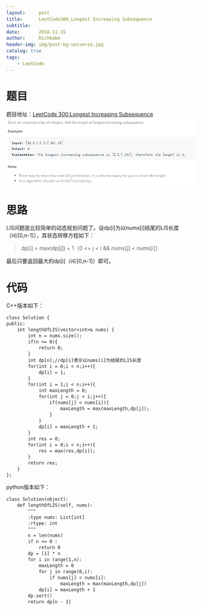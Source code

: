 ```yaml
---
layout:     post
title:      LeetCode300_Longest Increasing Subsequence
subtitle:   
date:       2018-11-15
author:     Richbabe
header-img: img/post-bg-universe.jpg
catalog: true
tags:
    - LeetCode
---
```

# 题目
题目地址：[LeetCode 300:Longest Increasing Subsequence](https://leetcode.com/problems/longest-increasing-subsequence)
![image](https://github.com/Richbabe/Richbabe.github.io/blob/master/img/LeetCode/LeetCode300.png?raw=true)

# 思路
LIS问题是比较简单的动态规划问题了。设dp[i]为以nums[i]结尾的LIS长度（i∈[0,n-1]），其状态转移方程如下：
> dp[i] = max(dp[j]) + 1（0 <= j < i && nums[j] < nums[i]）

最后只要返回最大的dp[i]（i∈[0,n-1]）即可。

# 代码
C++版本如下：

```
class Solution {
public:
    int lengthOfLIS(vector<int>& nums) {
        int n = nums.size();
        if(n <= 0){
            return 0;
        }
        int dp[n];//dp[i]表示以nums[i]为结尾的LIS长度
        for(int i = 0;i < n;i++){
            dp[i] = 1;
        }
        for(int i = 1;i < n;i++){
            int maxLength = 0;
            for(int j = 0;j < i;j++){
                if(nums[j] < nums[i]){
                    maxLength = max(maxLength,dp[j]);
                }
            }
            dp[i] = maxLength + 1;
        }
        int res = 0;
        for(int i = 0;i < n;i++){
            res = max(res,dp[i]);
        }
        return res;
    }
};
```

python版本如下：

```
class Solution(object):
    def lengthOfLIS(self, nums):
        """
        :type nums: List[int]
        :rtype: int
        """
        n = len(nums)
        if n <= 0 :
            return 0
        dp = [1] * n
        for i in range(1,n):
            maxLength = 0
            for j in range(0,i):
                if nums[j] < nums[i]:
                    maxLength = max(maxLength,dp[j])
            dp[i] = maxLength + 1
        dp.sort()
        return dp[n - 1]
```
